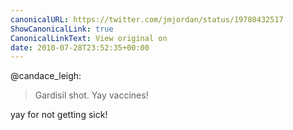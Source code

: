 ```yaml
---
canonicalURL: https://twitter.com/jmjordan/status/19780432517
ShowCanonicalLink: true
CanonicalLinkText: View original on
date: 2010-07-28T23:52:35+00:00
---
```

@candace_leigh:

> Gardisil shot. Yay vaccines!

yay for not getting sick!